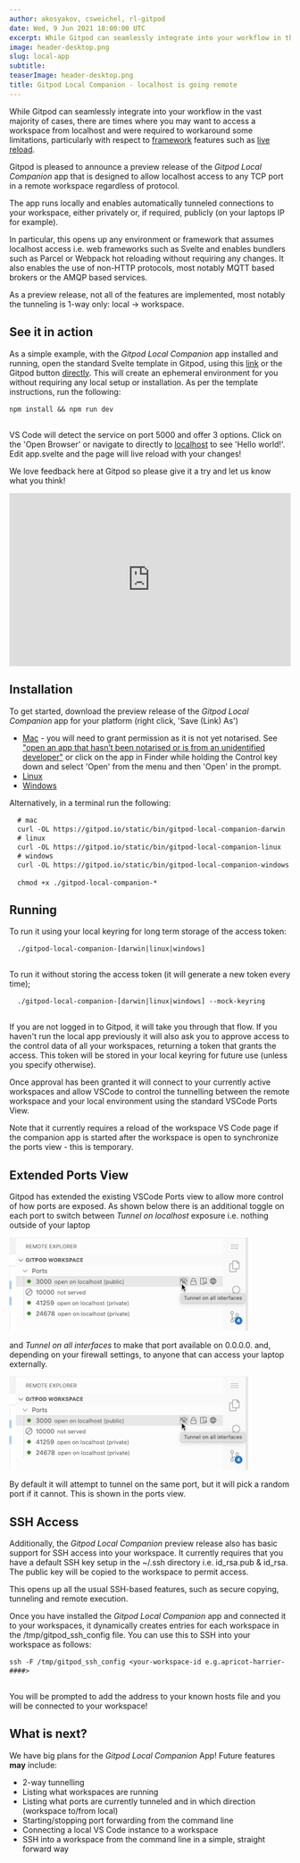 ```yaml
---
author: akosyakov, csweichel, rl-gitpod
date: Wed, 9 Jun 2021 18:00:00 UTC
excerpt: While Gitpod can seamlessly integrate into your workflow in the vast majority of cases, there are times where you may want to access a workspace from localhost
image: header-desktop.png
slug: local-app
subtitle:
teaserImage: header-desktop.png
title: Gitpod Local Companion - localhost is going remote
---
```


<script context="module">
  export const prerender = true;
</script>

While Gitpod can seamlessly integrate into your workflow in the vast majority of cases, there are times where you may want to access a workspace from localhost and were required to workaround some limitations, particularly with respect to [framework](lhttps://www.gitpod.io/docs/languages/svelte/) features such as [live reload](https://github.com/gitpod-io/gitpod/issues/3282).

Gitpod is pleased to announce a preview release of the _Gitpod Local Companion_ app that is designed to allow localhost access to any TCP port in a remote workspace regardless of protocol.

The app runs locally and enables automatically tunneled connections to your workspace, either privately or, if required, publicly (on your laptops IP for example).

In particular, this opens up any environment or framework that assumes localhost access i.e. web frameworks such as Svelte and enables bundlers such as Parcel or Webpack hot reloading without requiring any changes. It also enables the use of non-HTTP protocols, most notably MQTT based brokers or the AMQP based services.

As a preview release, not all of the features are implemented, most notably the tunneling is 1-way only: local -> workspace.

## See it in action

As a simple example, with the _Gitpod Local Companion_ app installed and running, open the standard Svelte template in Gitpod, using this [link](https://gitpod.io/#https://github.com/sveltejs/template) or the Gitpod button [directly](https://github.com/sveltejs/template). This will create an ephemeral environment for you without requiring any local setup or installation. As per the template instructions, run the following:

```shell
npm install && npm run dev


```

VS Code will detect the service on port 5000 and offer 3 options. Click on the 'Open Browser' or navigate to directly to [localhost](http://localhost:5000/) to see 'Hello world!'. Edit app.svelte and the page will live reload with your changes!

We love feedback here at Gitpod so please give it a try and let us know what you think!

<div style="position: relative; padding-bottom: 61.53846153846154%; height: 0;"><iframe src="https://www.loom.com/embed/72fccf99cf384e6aaca5ca2f65f40c47" frameborder="0" webkitallowfullscreen mozallowfullscreen allowfullscreen style="position: absolute; top: 0; left: 0; width: 100%; height: 100%;"></iframe></div>

## Installation

To get started, download the preview release of the _Gitpod Local Companion_ app for your platform (right click, 'Save (Link) As')

- [Mac](https://gitpod.io/static/bin/gitpod-local-companion-darwin) - you will need to grant permission as it is not yet notarised. See ["open an app that hasn’t been notarised or is from an unidentified developer"](https://support.apple.com/en-au/HT202491) or click on the app in Finder while holding the Control key down and select 'Open' from the menu and then 'Open' in the prompt.
- [Linux](https://gitpod.io/static/bin/gitpod-local-companion-linux)
- [Windows](https://gitpod.io/static/bin/gitpod-local-companion-windows)

Alternatively, in a terminal run the following:

```shell
  # mac
  curl -OL https://gitpod.io/static/bin/gitpod-local-companion-darwin
  # linux
  curl -OL https://gitpod.io/static/bin/gitpod-local-companion-linux
  # windows
  curl -OL https://gitpod.io/static/bin/gitpod-local-companion-windows

  chmod +x ./gitpod-local-companion-*
```

## Running

To run it using your local keyring for long term storage of the access token:

```shell
  ./gitpod-local-companion-[darwin|linux|windows]


```

To run it without storing the access token (it will generate a new token every time);

```shell
  ./gitpod-local-companion-[darwin|linux|windows] --mock-keyring


```

If you are not logged in to Gitpod, it will take you through that flow. If you haven't run the local app previously it will also ask you to approve access to the control data of all your workspaces, returning a token that grants the access. This token will be stored in your local keyring for future use (unless you specify otherwise).

Once approval has been granted it will connect to your currently active workspaces and allow VSCode to control the tunnelling between the remote workspace and your local environment using the standard VSCode Ports View.

Note that it currently requires a reload of the workspace VS Code page if the companion app is started after the workspace is open to synchronize the ports view - this is temporary.

## Extended Ports View

Gitpod has extended the existing VSCode Ports view to allow more control of how ports are exposed. As shown below there is an additional toggle on each port to switch between _Tunnel on localhost_ exposure i.e. nothing outside of your laptop

![tunnel on localhost](../../../static/images/blog/local-app/tunnel-on-all.png)

and _Tunnel on all interfaces_ to make that port available on 0.0.0.0. and, depending on your firewall settings, to anyone that can access your laptop externally.

![tunnel on all](../../../static/images/blog/local-app/tunnel-on-all.png)

By default it will attempt to tunnel on the same port, but it will pick a random port if it cannot. This is shown in the ports view.

## SSH Access

Additionally, the _Gitpod Local Companion_ preview release also has basic support for SSH access into your workspace. It currently requires that you have a default SSH key setup in the ~/.ssh directory i.e. id_rsa.pub & id_rsa. The public key will be copied to the workspace to permit access.

This opens up all the usual SSH-based features, such as secure copying, tunneling and remote execution.

Once you have installed the _Gitpod Local Companion_ app and connected it to your workspaces, it dynamically creates entries for each workspace in the /tmp/gitpod_ssh_config file. You can use this to SSH into your workspace as follows:

```shell
ssh -F /tmp/gitpod_ssh_config <your-workspace-id e.g.apricot-harrier-####>


```

You will be prompted to add the address to your known hosts file and you will be connected to your workspace!

## What is next?

We have big plans for the _Gitpod Local Companion_ App! Future features **may** include:

- 2-way tunnelling
- Listing what workspaces are running
- Listing what ports are currently tunneled and in which direction (workspace to/from local)
- Starting/stopping port forwarding from the command line
- Connecting a local VS Code instance to a workspace
- SSH into a workspace from the command line in a simple, straight forward way
